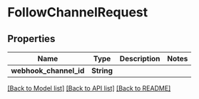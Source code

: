 # FollowChannelRequest

## Properties

Name | Type | Description | Notes
------------ | ------------- | ------------- | -------------
**webhook_channel_id** | **String** |  | 

[[Back to Model list]](../README.md#documentation-for-models) [[Back to API list]](../README.md#documentation-for-api-endpoints) [[Back to README]](../README.md)



